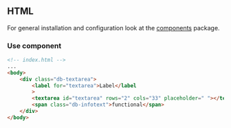 ## HTML

For general installation and configuration look at the [components](https://www.npmjs.com/package/@db-ui/components) package.

### Use component

```html index.html
<!-- index.html -->
...
<body>
	<div class="db-textarea">
		<label for="textarea">Label</label
		>
		<textarea id="textarea" rows="2" cols="33" placeholder=" "></textarea>
		<span class="db-infotext">functional</span>
	</div>
</body>
```
